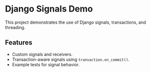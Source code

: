 # Django Signals Demo

This project demonstrates the use of Django signals, transactions, and threading.

## Features

- Custom signals and receivers.
- Transaction-aware signals using `transaction.on_commit()`.
- Example tests for signal behavior.

